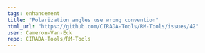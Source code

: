 ```yaml
---
tags: enhancement
title: "Polarization angles use wrong convention"
html_url: "https://github.com/CIRADA-Tools/RM-Tools/issues/42"
user: Cameron-Van-Eck
repo: CIRADA-Tools/RM-Tools
---
```


